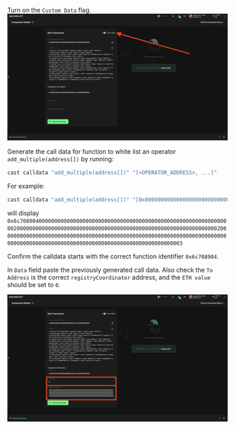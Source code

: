 Turn on the `Custom Data` flag.
     ![alt text](./images/5_b_1b_whitelist_operator_with_call_data_1.png)

Generate the call data for function to white list an operator ```add_multiple(address[])``` by running:

```bash
cast calldata "add_multiple(address[])" "[<OPERATOR_ADDRESS>, ...]"
```

For example:
```bash
cast calldata "add_multiple(address[])" "[0x0000000000000000000000000000000000000009, 0x0000000000000000000000000000000000000003]"
```
will display ```0x6c7089040000000000000000000000000000000000000000000000000000000000000020000000000000000000000000000000000000000000000000000000000000000200000000000000000000000000000000000000000000000000000000000000090000000000000000000000000000000000000000000000000000000000000003```

Confirm the calldata starts with the correct function identifier ```0x6c708904```.

In `Data` field paste the previously generated call data. Also check the `To Address` is the correct `registryCoordinator` address, and the `ETH value` should be set to `0`.

   ![alt text](./images/5_b_1b_whitelist_operator_with_call_data_2.png) 
